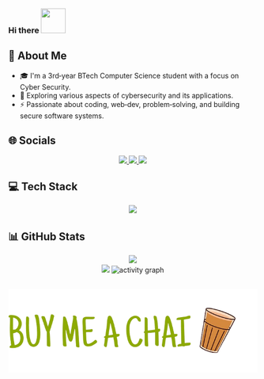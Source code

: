 <h3>Hi there <img src="https://raw.githubusercontent.com/rahulbanerjee26/githubProfileReadmeGenerator/main/gifs/wave.gif" width="50" height="50" /></h3>



## 💫 About Me  
- 🎓 I'm a 3rd‑year BTech Computer Science student with a focus on Cyber Security.  
- 🌱 Exploring various aspects of cybersecurity and its applications.  
- ⚡ Passionate about coding, web‑dev, problem‑solving, and building secure software systems.

## 🌐 Socials  
<p align="center">
  <a href="https://discord.gg/anslveki_00439">
    <img src="https://skillicons.dev/icons?i=discord" />
  </a>
  <a href="https://instagram.com/anslveki">
    <img src="https://skillicons.dev/icons?i=instagram" />
  </a>
  <a href="https://www.linkedin.com/in/anton-john-416059140/">
    <img src="https://skillicons.dev/icons?i=linkedin" />
  </a>
</p>

## 💻 Tech Stack  
<p align="center">
  <img src="https://skillicons.dev/icons?i=css,html,c,python,bash,gcp,js,git,powershell,kali" />
</p>

## 📊 GitHub Stats  
<p align="center">
  <img src="https://github-readme-stats.vercel.app/api?username=antnjhn&theme=merko&hide_border=false&include_all_commits=true&count_private=true" /><br/>
  <img src="https://github-readme-stats.vercel.app/api/top-langs/?username=antnjhn&theme=merko&hide_border=false&layout=compact" />
  <img src="https://github-readme-activity-graph.vercel.app/graph?username=antnjhn&radius=16&theme=github-compact&area=true&order=5" height="250" alt="activity graph" />
</p>

##

<p align="center">
  <a href="https://antnjhn.github.io/donate-chai/">
    <img src="https://raw.githubusercontent.com/antnjhn/antnjhn/main/images/CHAI.png" alt="Scan Me" />
  </a>
</p>
<!-- The icons and hi gif was inspired by himesh95 -->
